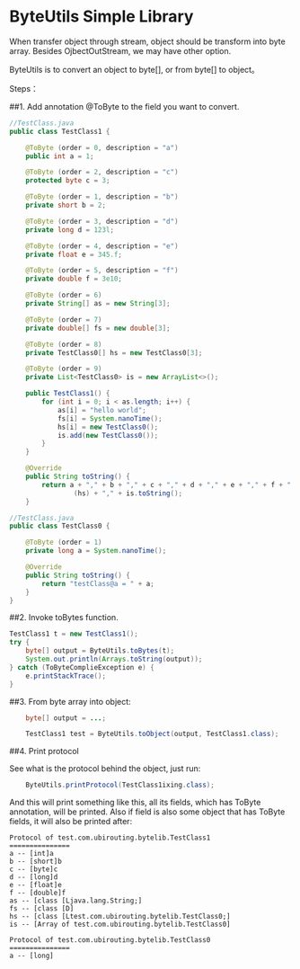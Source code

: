 ByteUtils Simple Library
=======

When transfer object through stream, object should be transform
into byte array. Besides OjbectOutStream, we may have other
option.

ByteUtils is to convert an object to byte[], or from byte[] to object。

Steps：

##1. Add annotation @ToByte to the field you want to convert.


```java
//TestClass.java
public class TestClass1 {

    @ToByte (order = 0, description = "a")
    public int a = 1;

    @ToByte (order = 2, description = "c")
    protected byte c = 3;

    @ToByte (order = 1, description = "b")
    private short b = 2;

    @ToByte (order = 3, description = "d")
    private long d = 123l;

    @ToByte (order = 4, description = "e")
    private float e = 345.f;

    @ToByte (order = 5, description = "f")
    private double f = 3e10;

    @ToByte (order = 6)
    private String[] as = new String[3];

    @ToByte (order = 7)
    private double[] fs = new double[3];

    @ToByte (order = 8)
    private TestClass0[] hs = new TestClass0[3];

    @ToByte (order = 9)
    private List<TestClass0> is = new ArrayList<>();

    public TestClass1() {
        for (int i = 0; i < as.length; i++) {
            as[i] = "hello world";
            fs[i] = System.nanoTime();
            hs[i] = new TestClass0();
            is.add(new TestClass0());
        }
    }

    @Override
    public String toString() {
        return a + "," + b + "," + c + "," + d + "," + e + "," + f + "," + Arrays.toString(as) + "," + Arrays.toString(fs) + "," + Arrays.toString
                (hs) + "," + is.toString();
    }

//TestClass.java
public class TestClass0 {

    @ToByte (order = 1)
    private long a = System.nanoTime();

    @Override
    public String toString() {
        return "testClass@a = " + a;
    }
}
```

##2. Invoke toBytes function.

```java
TestClass1 t = new TestClass1();
try {
	byte[] output = ByteUtils.toBytes(t);
	System.out.println(Arrays.toString(output));
} catch (ToByteComplieException e) {
	e.printStackTrace();
}
```

##3. From byte array into object:
```java
	byte[] output = ...;

	TestClass1 test = ByteUtils.toObject(output, TestClass1.class);
```

##4. Print protocol

See what is the protocol behind the object, just run:
```java
	ByteUtils.printProtocol(TestClass1ixing.class);
```

And this will print something like this, all its fields, which has ToByte annotation, will be printed. Also if field
 is also some object that has ToByte fields, it will also be printed after:
```
Protocol of test.com.ubirouting.bytelib.TestClass1
===============
a -- [int]a
b -- [short]b
c -- [byte]c
d -- [long]d
e -- [float]e
f -- [double]f
as -- [class [Ljava.lang.String;]
fs -- [class [D]
hs -- [class [Ltest.com.ubirouting.bytelib.TestClass0;]
is -- [Array of test.com.ubirouting.bytelib.TestClass0]

Protocol of test.com.ubirouting.bytelib.TestClass0
===============
a -- [long]
```